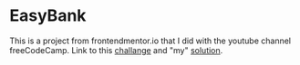 # EasyBank

This is a project from frontendmentor.io that I did with the youtube channel freeCodeCamp.
Link to this [challange](https://www.frontendmentor.io/challenges/easybank-landing-page-WaUhkoDN) and "my" [solution](https://graceful-tapioca-3c84e0.netlify.app/).

